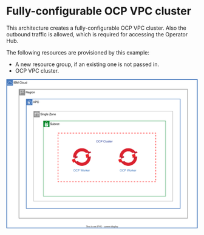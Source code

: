 # Fully-configurable OCP VPC cluster

This architecture creates a fully-configurable OCP VPC cluster. Also the outbound traffic is allowed, which is required for accessing the Operator Hub.

The following resources are provisioned by this example:

- A new resource group, if an existing one is not passed in.
- OCP VPC cluster.


![single-zone-ocp-cluster](../../reference-architecture/deployable-architecture-ocp-cluster-qs.svg)

